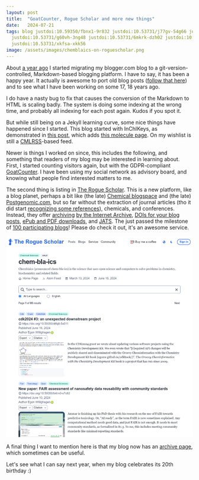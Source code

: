 ```yaml
---
layout: post
title:  "GoatCounter, Rogue Scholar and more new things"
date:   2024-07-21
tags: blog justdoi:10.59350/fbnx1-9r832 justdoi:10.53731/j77gv-54g66 justdoi:10.53731/br9f5xa-a556w2t
  justdoi:10.53731/g60vh-3ng48 justdoi:10.53731/6mkrk-dzh02 justdoi:10.53731/1dfxr-hs665 justdoi:10.53731/3w1ye-q6z42
  justdoi:10.53731/xkfsa-xkk56
image: /assets/images/chemblaics-on-roguescholar.png
---
```


About [a year ago](https://chem-bla-ics.linkedchemistry.info/2023/07/27/archiving-and-updating-my-blog.html) I started migrating
my blogger.com blog to a git-version-controlled, Markdown-based blogging platform. I have to say, it has been a happy year.
It actually is awesome to port old blog posts ([follow that here](https://egonw.github.io/blog/)) and to see what I have been
working on some 17, 18 years ago.

I do have a nasty bug to fix that causes the conversion of the Markdown to HTML is scaling badly. The system is doing some indexing at
the wrong time, and probably all indexing for each post again. Kudos if you spot it.

But while still being on a Jekyll learning curve, some nice things have happened since I started. This blog started with
InChIKeys, as demonstrated in [this post](https://doi.org/10.59350/fbnx1-9r832),
which adds [this molecule page](https://chem-bla-ics.linkedchemistry.info/molecule/DEIYFTQMQPDXOT-UHFFFAOYSA-N). On my wishlist
is still a [CMLRSS](https://chem-bla-ics.linkedchemistry.info/tag/rss)-based feed.

Newer is things I worked on since, this includes the following, and something that readers of my blog may be interested in
learning about. First, I started counting visitors again, but with the GDPR-compliant [GoatCounter](https://goatcounter.com/).
I have been using my social network as advisory board, and knowing what people find interested matters to me.

The second thing is listing in [The Rogue Scholar](https://rogue-scholar.org/). This is a new platform, like a blog planet, perhaps
a bit like (the late) [Chemical blogspace](https://chem-bla-ics.blogspot.com/search?q=%22chemical+blogspace%27) and (the late)
[Postgenomic.com](https://chem-bla-ics.blogspot.com/search?q=%22postgenomic.com%22), but so far without the extraction of
journal articles (tho it did start [recognizing some references](https://doi.org/10.53731/j77gv-54g66)),
chemicals, and conferences. Instead, they offer [archiving](https://doi.org/10.53731/br9f5xa-a556w2t)
[by the Internet Archive](https://doi.org/10.53731/g60vh-3ng48), [DOIs for your blog posts](https://doi.org/10.53731/6mkrk-dzh02),
[ePub and PDF downloads](https://doi.org/10.53731/1dfxr-hs665), and [JATS](https://doi.org/10.53731/3w1ye-q6z42).
The just passed the milestone of [100 participating blogs](https://doi.org/10.53731/xkfsa-xkk56)!
Please do check it out, it's an awesome service.

![](/assets/images/chemblaics-on-roguescholar.png)

A final thing I want to mention here is that my blog now has an [archive page](https://chem-bla-ics.linkedchemistry.info/archive/),
which sometimes can be useful.

Let's see what I can say next year, when my blog celebrates its 20th birthday :)
